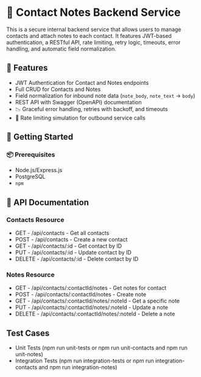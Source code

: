 # 📒 Contact Notes Backend Service

This is a secure internal backend service that allows users to manage contacts and attach notes to each contact. It features JWT-based authentication, a RESTful API, rate limiting, retry logic, timeouts, error handling, and automatic field normalization.

## 🧩 Features

- JWT Authentication for Contact and Notes endpoints
- Full CRUD for Contacts and Notes
- Field normalization for inbound note data (`note_body`, `note_text` → `body`)
- REST API with Swagger (OpenAPI) documentation
- 📉 Graceful error handling, retries with backoff, and timeouts
- 🚦 Rate limiting simulation for outbound service calls

## 🚀 Getting Started

### 📦 Prerequisites

- Node.js/Express.js
- PostgreSQL
- `npm`

## 📘 API Documentation

### Contacts Resource

- GET - /api/contacts - Get all contacts
- POST - /api/contacts - Create a new contact
- GET - /api/contacts/:id - Get contact by ID
- PUT - /api/contacts/:id - Update contact by ID
- DELETE - /api/contacts/:id - Delete contact by ID

### Notes Resource

- GET - /api/contacts/:contactId/notes - Get notes for contact
- POST - /api/contacts/:contactId/notes - Create note
- GET - /api/contacts/:contactId/notes/:noteId - Get a specific note
- PUT - /api/contacts/:contactId/notes/:noteId - Update a note
- DELETE - /api/contacts/:contactId/notes/:noteId - Delete a note

## Test Cases

- Unit Tests (npm run unit-tests or npm run unit-contacts and npm run unit-notes)
- Integration Tests (npm run integration-tests or npm run integration-contacts and npm run integration-notes)
